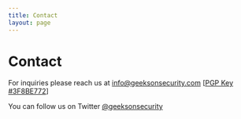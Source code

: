 ```yaml
---
title: Contact
layout: page
---
```


# Contact

For inquiries please reach us at <a href="mailto:info@geeksonsecurity.com">info@geeksonsecurity.com</a> [<a href="/3F8BE772.asc">PGP Key #3F8BE772</a>]

You can follow us on Twitter <a href="https://twitter.com/geeksonsecurity">@geeksonsecurity</a>
